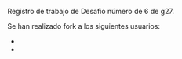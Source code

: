 Registro de trabajo de Desafio número de 6 de g27. 

Se han realizado fork a los siguientes usuarios:

- 

-

